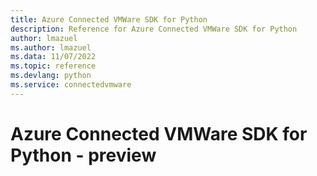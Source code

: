 ```yaml
---
title: Azure Connected VMWare SDK for Python
description: Reference for Azure Connected VMWare SDK for Python
author: lmazuel
ms.author: lmazuel
ms.data: 11/07/2022
ms.topic: reference
ms.devlang: python
ms.service: connectedvmware
---
```

# Azure Connected VMWare SDK for Python - preview

